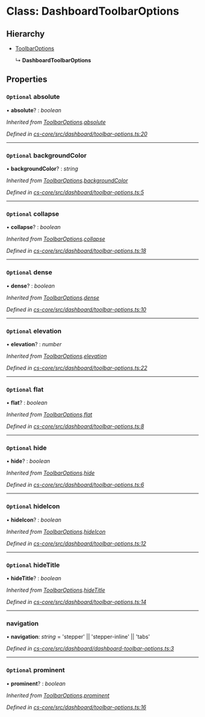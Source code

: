 # Class: DashboardToolbarOptions

## Hierarchy

* [ToolbarOptions](_cs_core_src_dashboard_toolbar_options_.toolbaroptions.md)

  ↳ **DashboardToolbarOptions**

## Properties

### `Optional` absolute

• **absolute**? : *boolean*

*Inherited from [ToolbarOptions](_cs_core_src_dashboard_toolbar_options_.toolbaroptions.md).[absolute](_cs_core_src_dashboard_toolbar_options_.toolbaroptions.md#optional-absolute)*

*Defined in [cs-core/src/dashboard/toolbar-options.ts:20](https://github.com/TNOCS/csnext/blob/ec6e73e4/packages/cs-core/src/dashboard/toolbar-options.ts#L20)*

___

### `Optional` backgroundColor

• **backgroundColor**? : *string*

*Inherited from [ToolbarOptions](_cs_core_src_dashboard_toolbar_options_.toolbaroptions.md).[backgroundColor](_cs_core_src_dashboard_toolbar_options_.toolbaroptions.md#optional-backgroundcolor)*

*Defined in [cs-core/src/dashboard/toolbar-options.ts:5](https://github.com/TNOCS/csnext/blob/ec6e73e4/packages/cs-core/src/dashboard/toolbar-options.ts#L5)*

___

### `Optional` collapse

• **collapse**? : *boolean*

*Inherited from [ToolbarOptions](_cs_core_src_dashboard_toolbar_options_.toolbaroptions.md).[collapse](_cs_core_src_dashboard_toolbar_options_.toolbaroptions.md#optional-collapse)*

*Defined in [cs-core/src/dashboard/toolbar-options.ts:18](https://github.com/TNOCS/csnext/blob/ec6e73e4/packages/cs-core/src/dashboard/toolbar-options.ts#L18)*

___

### `Optional` dense

• **dense**? : *boolean*

*Inherited from [ToolbarOptions](_cs_core_src_dashboard_toolbar_options_.toolbaroptions.md).[dense](_cs_core_src_dashboard_toolbar_options_.toolbaroptions.md#optional-dense)*

*Defined in [cs-core/src/dashboard/toolbar-options.ts:10](https://github.com/TNOCS/csnext/blob/ec6e73e4/packages/cs-core/src/dashboard/toolbar-options.ts#L10)*

___

### `Optional` elevation

• **elevation**? : *number*

*Inherited from [ToolbarOptions](_cs_core_src_dashboard_toolbar_options_.toolbaroptions.md).[elevation](_cs_core_src_dashboard_toolbar_options_.toolbaroptions.md#optional-elevation)*

*Defined in [cs-core/src/dashboard/toolbar-options.ts:22](https://github.com/TNOCS/csnext/blob/ec6e73e4/packages/cs-core/src/dashboard/toolbar-options.ts#L22)*

___

### `Optional` flat

• **flat**? : *boolean*

*Inherited from [ToolbarOptions](_cs_core_src_dashboard_toolbar_options_.toolbaroptions.md).[flat](_cs_core_src_dashboard_toolbar_options_.toolbaroptions.md#optional-flat)*

*Defined in [cs-core/src/dashboard/toolbar-options.ts:8](https://github.com/TNOCS/csnext/blob/ec6e73e4/packages/cs-core/src/dashboard/toolbar-options.ts#L8)*

___

### `Optional` hide

• **hide**? : *boolean*

*Inherited from [ToolbarOptions](_cs_core_src_dashboard_toolbar_options_.toolbaroptions.md).[hide](_cs_core_src_dashboard_toolbar_options_.toolbaroptions.md#optional-hide)*

*Defined in [cs-core/src/dashboard/toolbar-options.ts:6](https://github.com/TNOCS/csnext/blob/ec6e73e4/packages/cs-core/src/dashboard/toolbar-options.ts#L6)*

___

### `Optional` hideIcon

• **hideIcon**? : *boolean*

*Inherited from [ToolbarOptions](_cs_core_src_dashboard_toolbar_options_.toolbaroptions.md).[hideIcon](_cs_core_src_dashboard_toolbar_options_.toolbaroptions.md#optional-hideicon)*

*Defined in [cs-core/src/dashboard/toolbar-options.ts:12](https://github.com/TNOCS/csnext/blob/ec6e73e4/packages/cs-core/src/dashboard/toolbar-options.ts#L12)*

___

### `Optional` hideTitle

• **hideTitle**? : *boolean*

*Inherited from [ToolbarOptions](_cs_core_src_dashboard_toolbar_options_.toolbaroptions.md).[hideTitle](_cs_core_src_dashboard_toolbar_options_.toolbaroptions.md#optional-hidetitle)*

*Defined in [cs-core/src/dashboard/toolbar-options.ts:14](https://github.com/TNOCS/csnext/blob/ec6e73e4/packages/cs-core/src/dashboard/toolbar-options.ts#L14)*

___

###  navigation

• **navigation**: *string* =  'stepper' || 'stepper-inline' || 'tabs'

*Defined in [cs-core/src/dashboard/dashboard-toolbar-options.ts:3](https://github.com/TNOCS/csnext/blob/ec6e73e4/packages/cs-core/src/dashboard/dashboard-toolbar-options.ts#L3)*

___

### `Optional` prominent

• **prominent**? : *boolean*

*Inherited from [ToolbarOptions](_cs_core_src_dashboard_toolbar_options_.toolbaroptions.md).[prominent](_cs_core_src_dashboard_toolbar_options_.toolbaroptions.md#optional-prominent)*

*Defined in [cs-core/src/dashboard/toolbar-options.ts:16](https://github.com/TNOCS/csnext/blob/ec6e73e4/packages/cs-core/src/dashboard/toolbar-options.ts#L16)*
